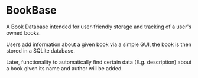 # BookBase
A Book Database intended for user-friendly storage and tracking of a user's owned books.

Users add information about a given book via a simple GUI, the book is then stored in a SQLite database.

Later, functionality to automatically find certain data (E.g. description) about a book given its name and author will be added.
